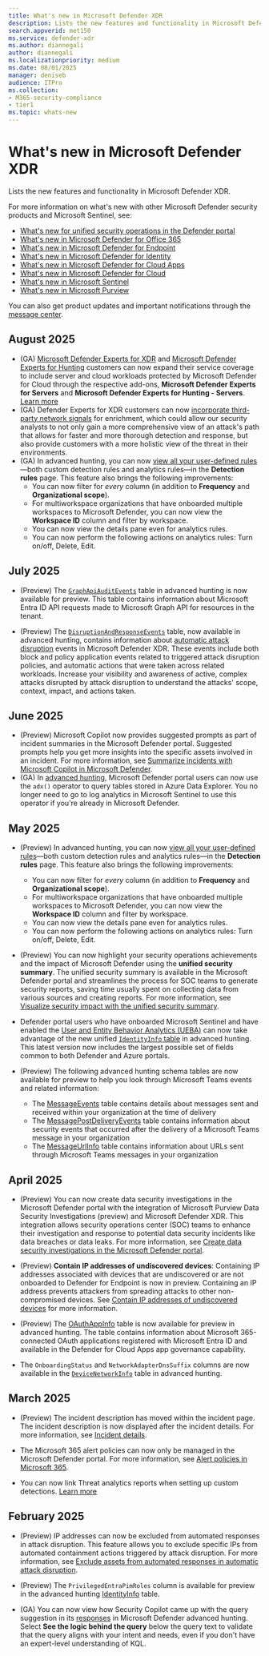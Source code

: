 ```yaml
---
title: What's new in Microsoft Defender XDR
description: Lists the new features and functionality in Microsoft Defender XDR
search.appverid: met150
ms.service: defender-xdr
ms.author: diannegali
author: diannegali
ms.localizationpriority: medium
ms.date: 08/01/2025
manager: deniseb
audience: ITPro
ms.collection:
- M365-security-compliance
- tier1
ms.topic: whats-new
---
```


# What's new in Microsoft Defender XDR

Lists the new features and functionality in Microsoft Defender XDR.

For more information on what's new with other Microsoft Defender security products and Microsoft Sentinel, see:

- [What's new for unified security operations in the Defender portal](/unified-secops-platform/whats-new)
- [What's new in Microsoft Defender for Office 365](/defender-office-365/defender-for-office-365-whats-new)
- [What's new in Microsoft Defender for Endpoint](/defender-endpoint/whats-new-in-microsoft-defender-endpoint)
- [What's new in Microsoft Defender for Identity](/defender-for-identity/whats-new)
- [What's new in Microsoft Defender for Cloud Apps](/cloud-app-security/release-notes)
- [What's new in Microsoft Defender for Cloud](/azure/defender-for-cloud/release-notes)
- [What's new in Microsoft Sentinel](/azure/sentinel/whats-new)
- [What's new in Microsoft Purview](/purview/whats-new)

You can also get product updates and important notifications through the [message center](https://admin.microsoft.com/Adminportal/Home#/MessageCenter).

## August 2025
- (GA) [Microsoft Defender Experts for XDR](dex-xdr-overview.md) and [Microsoft Defender Experts for Hunting](defender-experts-for-hunting.md) customers can now expand their service coverage to include server and cloud workloads protected by Microsoft Defender for Cloud through the respective add-ons, **Microsoft Defender Experts for Servers** and **Microsoft Defender Experts for Hunting - Servers**. [Learn more](faq-cloud-coverage-defender-experts.md)
- (GA) Defender Experts for XDR customers can now [incorporate third-party network signals](third-party-enrichment-defender-experts.md) for enrichment, which could allow our security analysts to not only gain a more comprehensive view of an attack's path that allows for faster and more thorough detection and response, but also provide customers with a more holistic view of the threat in their environments.
- (GA) In advanced hunting, you can now [view all your user-defined rules](custom-detection-manage.md)—both custom detection rules and analytics rules—in the **Detection rules** page. This feature also brings the following improvements:
    - You can now filter for *every* column (in addition to **Frequency** and **Organizational scope**).
    - For multiworkspace organizations that have onboarded multiple workspaces to Microsoft Defender, you can now view the **Workspace ID** column and filter by workspace. 
    - You can now view the details pane even for analytics rules.
    - You can now perform the following actions on analytics rules: Turn on/off, Delete, Edit.
## July 2025
- (Preview) The [`GraphApiAuditEvents`](advanced-hunting-graphapiauditevents-table.md) table in advanced hunting is now available for preview. This table contains information about Microsoft Entra ID API requests made to Microsoft Graph API for resources in the tenant.

- (Preview) The [`DisruptionAndResponseEvents`](advanced-hunting-disruptionandresponseevents-table.md) table, now available in advanced hunting, contains information about [automatic attack disruption](automatic-attack-disruption.md) events in Microsoft Defender XDR. These events include both block and policy application events related to triggered attack disruption policies, and automatic actions that were taken across related workloads. Increase your visibility and awareness of active, complex attacks disrupted by attack disruption to understand the attacks' scope, context, impact, and actions taken.

## June 2025
- (Preview) Microsoft Copilot now provides suggested prompts as part of incident summaries in the Microsoft Defender portal. Suggested prompts help you get more insights into the specific assets involved in an incident. For more information, see [Summarize incidents with Microsoft Copilot in Microsoft Defender](security-copilot-m365d-incident-summary.md).   
- (GA) In [advanced hunting](advanced-hunting-defender-use-custom-rules.md#use-adx-operator-for-azure-data-explorer-queries), Microsoft Defender portal users can now use the `adx()` operator to query tables stored in Azure Data Explorer. You no longer need to go to log analytics in Microsoft Sentinel to use this operator if you're already in Microsoft Defender.


## May 2025
- (Preview) In advanced hunting, you can now [view all your user-defined rules](custom-detection-manage.md)—both custom detection rules and analytics rules—in the **Detection rules** page. This feature also brings the following improvements:
    - You can now filter for *every* column (in addition to **Frequency** and **Organizational scope**).
    - For multiworkspace organizations that have onboarded multiple workspaces to Microsoft Defender, you can now view the **Workspace ID** column and filter by workspace. 
    - You can now view the details pane even for analytics rules.
    - You can now perform the following actions on analytics rules: Turn on/off, Delete, Edit.


- (Preview) You can now highlight your security operations achievements and the impact of Microsoft Defender using the **unified security summary**. The unified security summary is available in the Microsoft Defender portal and streamlines the process for SOC teams to generate security reports, saving time usually spent on collecting data from various sources and creating reports. For more information, see [Visualize security impact with the unified security summary](security-summary-report.md).
- Defender portal users who have onboarded Microsoft Sentinel and have enabled the [User and Entity Behavior Analytics (UEBA)](/azure/sentinel/ueba-reference) can now take advantage of the new unified [`IdentityInfo` table](advanced-hunting-identityinfo-table.md) in advanced hunting. This latest version now includes the largest possible set of fields common to both Defender and Azure portals. 
- (Preview) The following advanced hunting schema tables are now available for preview to help you look through Microsoft Teams events and related information:
    - The [MessageEvents](advanced-hunting-messageevents-table.md) table contains details about messages sent and received within your organization at the time of delivery
    - The [MessagePostDeliveryEvents](advanced-hunting-messagepostdeliveryevents-table.md) table contains information about security events that occurred after the delivery of a Microsoft Teams message in your organization
    - The [MessageUrlInfo](advanced-hunting-messageurlinfo-table.md) table contains information about URLs sent through Microsoft Teams messages in your organization
     
    
## April 2025

- (Preview) You can now create data security investigations in the Microsoft Defender portal with the integration of Microsoft Purview Data Security Investigations (preview) and Microsoft Defender XDR. This integration allows security operations center (SOC) teams to enhance their investigation and response to potential data security incidents like data breaches or data leaks. For more information, see [Create data security investigations in the Microsoft Defender portal](create-dsi-in-defender.md).

- (Preview) **Contain IP addresses of undiscovered devices**: Containing IP addresses associated with devices that are undiscovered or are not onboarded to Defender for Endpoint is now in preview. Containing an IP address prevents attackers from spreading attacks to other non-compromised devices. See [Contain IP addresses of undiscovered devices](automatic-attack-disruption.md#automated-response-actions) for more information.

- (Preview) The [OAuthAppInfo](advanced-hunting-oauthappinfo-table.md) table is now available for preview in advanced hunting. The table contains information about Microsoft 365-connected OAuth applications registered with Microsoft Entra ID and available in the Defender for Cloud Apps app governance capability.

- The `OnboardingStatus` and `NetworkAdapterDnsSuffix` columns are now available in the [`DeviceNetworkInfo`](advanced-hunting-devicenetworkinfo-table.md) table in advanced hunting.



## March 2025

- (Preview) The incident description has moved within the incident page. The incident description is now displayed after the incident details. For more information, see [Incident details](investigate-incidents.md#incident-details).

- The Microsoft 365 alert policies can now only be managed in the Microsoft Defender portal. For more information, see [Alert policies in Microsoft 365](alert-policies.md).

- You can now link Threat analytics reports when setting up custom detections. [Learn more](threat-analytics.md#set-up-custom-detections-and-link-them-to-threat-analytics-reports)

## February 2025

- (Preview) IP addresses can now be excluded from automated responses in attack disruption. This feature allows you to exclude specific IPs from automated containment actions triggered by attack disruption. For more information, see [Exclude assets from automated responses in automatic attack disruption](automatic-attack-disruption-exclusions.md).

- (Preview) The `PrivilegedEntraPimRoles` column is available for preview in the advanced hunting [IdentityInfo](advanced-hunting-identityinfo-table.md) table. 
- (GA) You can now view how Security Copilot came up with the query suggestion in its [responses](advanced-hunting-security-copilot.md#try-your-first-request) in Microsoft Defender advanced hunting. Select **See the logic behind the query** below the query text to validate that the query aligns with your intent and needs, even if you don't have an expert-level understanding of KQL.

